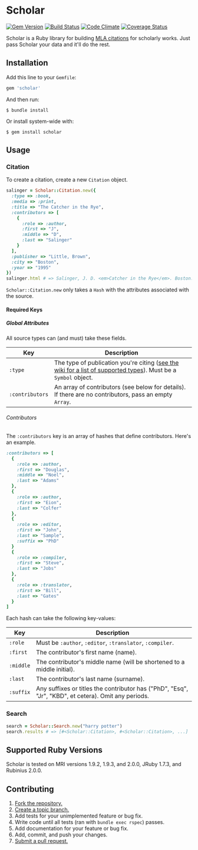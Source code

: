 # Scholar

[![Gem Version](https://badge.fury.io/rb/scholar.png)](https://rubygems.org/gems/scholar) [![Build Status](https://secure.travis-ci.org/noted/scholar.png)](https://travis-ci.org/noted/scholar) [![Code Climate](https://codeclimate.com/github/noted/scholar.png)](https://codeclimate.com/github/noted/scholar) [![Coverage Status](https://coveralls.io/repos/noted/scholar/badge.png?branch=master)](https://coveralls.io/r/noted/scholar)

Scholar is a Ruby library for building [MLA citations](http://www.mla.org/) for scholarly works. Just pass Scholar your data and it'll do the rest.

## Installation

Add this line to your `Gemfile`:

```ruby
gem 'scholar'
```

And then run:

```
$ bundle install
```

Or install system-wide with:

```
$ gem install scholar
```

## Usage

### Citation

To create a citation, create a new `Citation` object.

```ruby
salinger = Scholar::Citation.new({
  :type => :book,
  :media => :print,
  :title => "The Catcher in the Rye",
  :contributors => [
    {
      :role => :author,
      :first => "J",
      :middle => "D",
      :last => "Salinger"
    }
  ],
  :publisher => "Little, Brown",
  :city => "Boston",
  :year => "1995"
})
salinger.html # => Salinger, J. D. <em>Catcher in the Rye</em>. Boston: Little, Brown, 1995.
```

`Scholar::Citation.new` only takes a `Hash` with the attributes associated with the source.

#### Required Keys

##### Global Attributes

All source types can (and must) take these fields.

Key             | Description
----------------|-----------------------------------------
`:type`         | The type of publication you're citing ([see the wiki for a list of supported types](types)). Must be a `Symbol` object.
`:contributors` | An array of contributors (see below for details). If there are no contributors, pass an empty `Array`.

###### Contributors

The `:contributors` key is an array of hashes that define contributors. Here's an example.

```ruby
:contributors => [
  {
    :role => :author,
    :first => "Douglas",
    :middle => "Noel",
    :last => "Adams"
  },
  {
    :role => :author,
    :first => "Eion",
    :last => "Colfer"
  },
  {
    :role => :editor,
    :first => "John",
    :last => "Sample",
    :suffix => "PhD"
  }
  {
    :role => :compiler,
    :first => "Steve",
    :last => "Jobs"
  },
  {
    :role => :translator,
    :first => "Bill",
    :last => "Gates"
  }
]
```

Each hash can take the following key-values:

Key       | Description
----------|---------------------------------------
`:role`   | Must be `:author`, `:editor`, `:translator`, `:compiler`.
`:first`  | The contributor's first name (name).
`:middle` | The contributor's middle name (will be shortened to a middle initial).
`:last`   | The contributor's last name (surname).
`:suffix` | Any suffixes or titles the contributor has ("PhD", "Esq", "Jr", "KBD", et cetera). Omit any periods.

### Search

```ruby
search = Scholar::Search.new("harry potter")
search.results # => [#<Scholar::Citation>, #<Scholar::Citation>, ...]
```

## Supported Ruby Versions

Scholar is tested on MRI versions 1.9.2, 1.9.3, and 2.0.0, JRuby 1.7.3, and Rubinius 2.0.0.

## Contributing

1. [Fork the repository.][fork]
2. [Create a topic branch.][branch]
3. Add tests for your unimplemented feature or bug fix.
4. Write code until all tests (ran with `bundle exec rspec`) passes.
5. Add documentation for your feature or bug fix.
6. Add, commit, and push your changes.
7. [Submit a pull request.][pr]

[types]: https://github.com/noted/scholar/wiki/Supported-Types
[fork]: http://help.github.com/fork-a-repo/
[branch]: http://learn.github.com/p/branching.html
[pr]: http://help.github.com/send-pull-requests/
